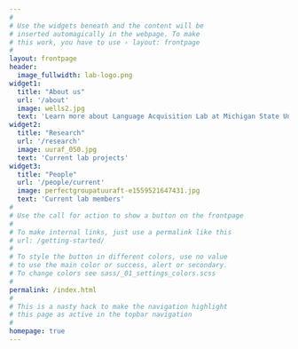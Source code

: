 ```yaml
---
#
# Use the widgets beneath and the content will be
# inserted automagically in the webpage. To make
# this work, you have to use › layout: frontpage
#
layout: frontpage
header:
  image_fullwidth: lab-logo.png
widget1:
  title: "About us"
  url: '/about'
  image: wells2.jpg
  text: 'Learn more about Language Acquisition Lab at Michigan State University'
widget2:
  title: "Research"
  url: '/research'
  image: uuraf_050.jpg
  text: 'Current lab projects'
widget3:
  title: "People"
  url: '/people/current'
  image: perfectgroupatuuraft-e1559521647431.jpg
  text: 'Current lab members'
#
# Use the call for action to show a button on the frontpage
#
# To make internal links, just use a permalink like this
# url: /getting-started/
#
# To style the button in different colors, use no value
# to use the main color or success, alert or secondary.
# To change colors see sass/_01_settings_colors.scss
#
permalink: /index.html
#
# This is a nasty hack to make the navigation highlight
# this page as active in the topbar navigation
#
homepage: true
---
```

